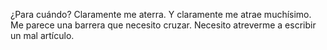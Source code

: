 ¿Para cuándo? Claramente me aterra. Y claramente me atrae muchísimo. Me parece una barrera que necesito cruzar. Necesito atreverme a escribir un mal artículo.